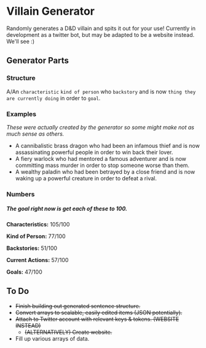 # Villain Generator
Randomly generates a D&D villain and spits it out for your use!  Currently in development as a twitter bot, but may be adapted to be a website instead.  We'll see :)

## Generator Parts
### Structure
A/An `characteristic` `kind of person` who `backstory` and is now `thing they are currently doing` in order to `goal`.

### Examples
*These were actually created by the generator so some might make not as much sense as others.*

- A cannibalistic brass dragon who had been an infamous thief and is now assassinating powerful people in order to win back their lover.
- A fiery warlock who had mentored a famous adventurer and is now committing mass murder in order to stop someone worse than them.
- A wealthy paladin who had been betrayed by a close friend and is now waking up a powerful creature in order to defeat a rival.

### Numbers
##### The goal right now is get each of these to 100.

**Characteristics:** 105/100

**Kind of Person:** 77/100

**Backstories:** 51/100

**Current Actions:** 57/100

**Goals:** 47/100

## To Do
- ~~Finish building out generated sentence structure.~~
- ~~Convert arrays to scalable, easily edited items (JSON potentially).~~
- ~~Attach to Twitter account with relevant keys & tokens. (WEBSITE INSTEAD)~~
	- ~~(ALTERNATIVELY) Create website.~~
- Fill up various arrays of data.
